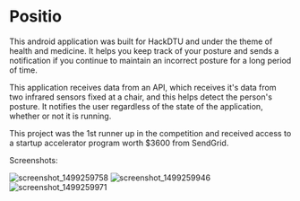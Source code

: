 # Positio

This android application was built for HackDTU and under the theme of health and medicine. 
It helps you keep track of your posture and sends a notification if you continue to maintain an incorrect posture for a long period of time.

This application receives data from an API, which receives it's data from two infrared sensors fixed at a chair, and this helps detect the person's posture. It notifies the user regardless of the state of the application, whether or not it is running. 

This project was the 1st runner up in the competition and received access to a startup accelerator program worth $3600 from SendGrid.

Screenshots:

![screenshot_1499259758](https://user-images.githubusercontent.com/22766849/27866100-b9b997e8-61b2-11e7-9639-f42fbbeaa75a.png) ![screenshot_1499259946](https://user-images.githubusercontent.com/22766849/27866105-baf9d49c-61b2-11e7-9e7f-e47cb3b93e9f.png) ![screenshot_1499259971](https://user-images.githubusercontent.com/22766849/27866110-bda9edee-61b2-11e7-83e2-cc03821ae6d4.png)
